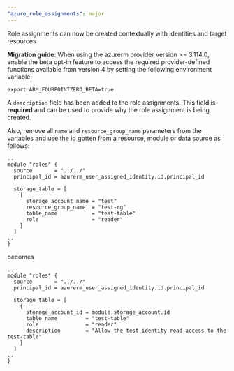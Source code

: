 ```yaml
---
"azure_role_assignments": major
---
```


Role assignments can now be created contextually with identities and target resources

**Migration guide**:
When using the azurerm provider version >= 3.114.0, enable the beta opt-in feature to access the required provider-defined functions available from version 4 by setting the following environment variable:

```
export ARM_FOURPOINTZERO_BETA=true
```

A `description` field has been added to the role assignments. This field is **required** and can be used to provide why the role assignment is being created.

Also, remove all `name` and `resource_group_name` parameters from the variables and use the id gotten from a resource, module or data source as follows:
```
...
module "roles" {
  source       = "../../"
  principal_id = azurerm_user_assigned_identity.id.principal_id

  storage_table = [
    {
      storage_account_name = "test"
      resource_group_name  = "test-rg"
      table_name           = "test-table"
      role                 = "reader"
    }
  ]
...
}
```

becomes

```
...
module "roles" {
  source       = "../../"
  principal_id = azurerm_user_assigned_identity.id.principal_id

  storage_table = [
    {
      storage_account_id = module.storage_account.id
      table_name         = "test-table"
      role               = "reader"
      description        = "Allow the test identity read access to the test-table"
    }
  ]
...
}
```